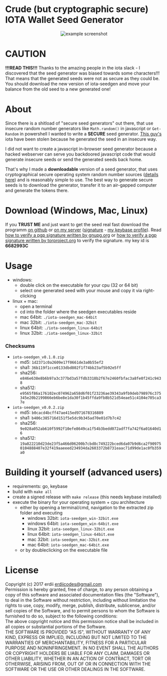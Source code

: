 # Crude (but cryptographic secure) IOTA Wallet Seed Generator

<p align="center">
    <img src="https://image.ibb.co/ccGQjv/Bildschirmfoto_20170811175141_2022x943.png" alt="example screenshot" />
</p>

# CAUTION

**!!!READ THIS!!!** Thanks to the amazing people in the iota slack - I discovered that the seed generator was biased towards some characters!!!
That means that the generated seeds were not as secure as they could be. You should download the new version of iota-seedgen and move your balance from the old seed to a new generated one!

# About

Since there is a shitload of "secure seed generators" out there, that use insecure random number generators like `Math.random()` in javascript or `Get-Random` in powershell I wanted to write a **SECURE** seed generator. [This guy's](https://www.reddit.com/r/Iota/comments/6vh8mv/urgent_all_of_my_iota_was_stolen_today_and_here/) iota have been stolen because he generated the seed in an insecure way.

I did not want to create a javascript in-browser seed generator because a hacked webserver can serve you backdoored javascript code that would generate insecure seeds or send the generated seeds back home.

That's why I made a **downloadable** version of a seed generator, that uses cryptographical secure operating system random number sources ([details here](https://golang.org/pkg/crypto/rand/#pkg-variables)) and is reasonably simple to use.
The best way to generate secure seeds is to download the generator, transfer it to an air-gapped computer and generate the tokens there.

# Download (Windows, Mac, Linux)

If you **TRUST ME** and just want to get the seed real fast download the programm [on github](https://github.com/erdii/iota-seedgen/releases/latest)
or [on my server](https://blog.werise.de/files/iota-seedgen/iota-seedgen_v0.1.0.zip) ([signature](https://blog.werise.de/files/iota-seedgen/iota-seedgen_v0.1.0.zip.asc) - [my keybase profile](https://keybase.io/erdii)).
Read [how to verify a pgp signature written by gnupg.org](https://www.gnupg.org/gph/en/manual/x135.html#AEN160) or [how to verify a pgp signature written by torproject.org](https://www.torproject.org/docs/verifying-signatures.html.en#maincol) to verify the signature. my key id is **6682993C**


# Usage

* windows:
  * double click on the executable for your cpu (32 or 64 bit)
  * select one generated seed with your mouse and copy it via right-clicking
* linux + mac:
  * open a terminal
  * cd into the folder where the seedgen executables reside
  * mac 64bit: `./iota-seedgen_mac-64bit`
  * mac 32bit: `./iota-seedgen_mac-32bit`
  * linux 64bit: `./iota-seedgen_linux-64bit`
  * linux 32bit: `./iota-seedgen_linux-32bit`

### Checksums
* `iota-seedgen_v0.1.0.zip`
    * md5: `1d2371c0a2609e17f0661de3a0b55ef2`
    * sha1: `36b119f1cce0133dbd802f1f74bb23af5b92e5ff`
    * sha256: `e846e638e8b6b97a3c377bd3a57fdb3318b2f67e2460fbfac3a8fe0f241c9438`
    * sha512: `e9565f86a176102ec074962a658d6f01f23236ae39343a9fb9deb798976c375345e20b2199866eb6be8e1da30f1b45ffda9fb8b521d54eae51c4104e705ca37e`
* `iota-seedgen_v0.0.2.zip`
    * md5: `b0cacd4bcff47ae415ed971678316889`
    * sha1: `b406c385716d151f5e5dc9b345ad70e01d7b7c42`
    * sha256: `9e028a052ab610f5992f10efe8649ca1f54b3bedd072adf7fa742f6a01640d16`
    * sha512: `19a822210d23de23f5a466d06200b7cbd8c749222bced6da07b9d6ca2f909750104888407e32f419aaeeed234934da2603372b8731eaac71d99de1ac0fb359a0`

# Building it yourself (advanced users)

* requirements: go, keybase
* build with `make all`
* create a signed release with `make release` (this needs keybase installed)
* execute the binary for your operating system + cpu architecture
    * either by opening a terminal/cmd, navigation to the extracted zip folder and executing 
        * windows 32bit: `iota-seedgen_win-32bit.exe`
        * windows 64bit: `iota-seedgen_win-64bit.exe`
        * linux 32bit: `iota-seedgen_linux-32bit.exe`
        * linux 64bit: `iota-seedgen_linux-64bit.exe`
        * mac 32bit: `iota-seedgen_mac-32bit.exe`
        * mac 64bit: `iota-seedgen_mac-64bit.exe`
    * or by doubleclicking on the executable file


# License

Copyright (c) 2017 erdii <erdiicodes@gmail.com>  
Permission is hereby granted, free of charge, to any person obtaining a copy of this software and associated documentation files (the "Software"), to deal in the Software without restriction, including without limitation the rights to use, copy, modify, merge, publish, distribute, sublicense, and/or sell copies of the Software, and to permit persons to whom the Software is furnished to do so, subject to the following conditions:  
The above copyright notice and this permission notice shall be included in all copies or substantial portions of the Software.  
THE SOFTWARE IS PROVIDED "AS IS", WITHOUT WARRANTY OF ANY KIND, EXPRESS OR IMPLIED, INCLUDING BUT NOT LIMITED TO THE WARRANTIES OF MERCHANTABILITY, FITNESS FOR A PARTICULAR PURPOSE AND NONINFRINGEMENT. IN NO EVENT SHALL THE AUTHORS OR COPYRIGHT HOLDERS BE LIABLE FOR ANY CLAIM, DAMAGES OR OTHER LIABILITY, WHETHER IN AN ACTION OF CONTRACT, TORT OR OTHERWISE, ARISING FROM, OUT OF OR IN CONNECTION WITH THE SOFTWARE OR THE USE OR OTHER DEALINGS IN THE SOFTWARE.
